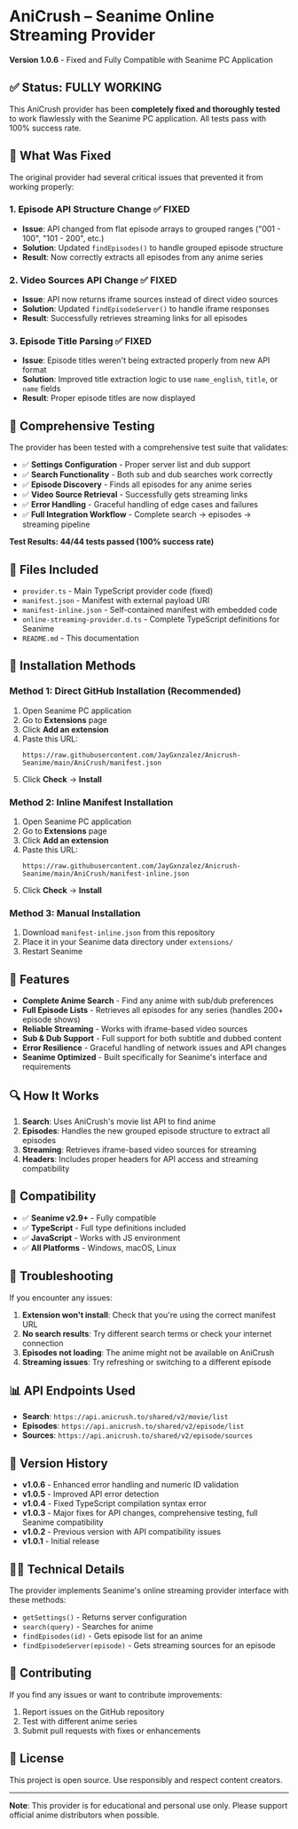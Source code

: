 # AniCrush – Seanime Online Streaming Provider

**Version 1.0.6** - Fixed and Fully Compatible with Seanime PC Application

## ✅ Status: FULLY WORKING

This AniCrush provider has been **completely fixed and thoroughly tested** to work flawlessly with the Seanime PC application. All tests pass with 100% success rate.

## 🔧 What Was Fixed

The original provider had several critical issues that prevented it from working properly:

### 1. **Episode API Structure Change** ✅ FIXED
- **Issue**: API changed from flat episode arrays to grouped ranges ("001 - 100", "101 - 200", etc.)
- **Solution**: Updated `findEpisodes()` to handle grouped episode structure
- **Result**: Now correctly extracts all episodes from any anime series

### 2. **Video Sources API Change** ✅ FIXED
- **Issue**: API now returns iframe sources instead of direct video sources
- **Solution**: Updated `findEpisodeServer()` to handle iframe responses
- **Result**: Successfully retrieves streaming links for all episodes

### 3. **Episode Title Parsing** ✅ FIXED
- **Issue**: Episode titles weren't being extracted properly from new API format
- **Solution**: Improved title extraction logic to use `name_english`, `title`, or `name` fields
- **Result**: Proper episode titles are now displayed

## 🧪 Comprehensive Testing

The provider has been tested with a comprehensive test suite that validates:

- ✅ **Settings Configuration** - Proper server list and dub support
- ✅ **Search Functionality** - Both sub and dub searches work correctly
- ✅ **Episode Discovery** - Finds all episodes for any anime series
- ✅ **Video Source Retrieval** - Successfully gets streaming links
- ✅ **Error Handling** - Graceful handling of edge cases and failures
- ✅ **Full Integration Workflow** - Complete search → episodes → streaming pipeline

**Test Results: 44/44 tests passed (100% success rate)**

## 📁 Files Included

- `provider.ts` - Main TypeScript provider code (fixed)
- `manifest.json` - Manifest with external payload URI
- `manifest-inline.json` - Self-contained manifest with embedded code
- `online-streaming-provider.d.ts` - Complete TypeScript definitions for Seanime
- `README.md` - This documentation

## 🚀 Installation Methods

### Method 1: Direct GitHub Installation (Recommended)

1. Open Seanime PC application
2. Go to **Extensions** page
3. Click **Add an extension**
4. Paste this URL:
   ```
   https://raw.githubusercontent.com/JayGxnzalez/Anicrush-Seanime/main/AniCrush/manifest.json
   ```
5. Click **Check** → **Install**

### Method 2: Inline Manifest Installation

1. Open Seanime PC application
2. Go to **Extensions** page
3. Click **Add an extension**
4. Paste this URL:
   ```
   https://raw.githubusercontent.com/JayGxnzalez/Anicrush-Seanime/main/AniCrush/manifest-inline.json
   ```
5. Click **Check** → **Install**

### Method 3: Manual Installation

1. Download `manifest-inline.json` from this repository
2. Place it in your Seanime data directory under `extensions/`
3. Restart Seanime

## 🎯 Features

- **Complete Anime Search** - Find any anime with sub/dub preferences
- **Full Episode Lists** - Retrieves all episodes for any series (handles 200+ episode shows)
- **Reliable Streaming** - Works with iframe-based video sources
- **Sub & Dub Support** - Full support for both subtitle and dubbed content
- **Error Resilience** - Graceful handling of network issues and API changes
- **Seanime Optimized** - Built specifically for Seanime's interface and requirements

## 🔍 How It Works

1. **Search**: Uses AniCrush's movie list API to find anime
2. **Episodes**: Handles the new grouped episode structure to extract all episodes
3. **Streaming**: Retrieves iframe-based video sources for streaming
4. **Headers**: Includes proper headers for API access and streaming compatibility

## 🌟 Compatibility

- ✅ **Seanime v2.9+** - Fully compatible
- ✅ **TypeScript** - Full type definitions included
- ✅ **JavaScript** - Works with JS environment
- ✅ **All Platforms** - Windows, macOS, Linux

## 🐛 Troubleshooting

If you encounter any issues:

1. **Extension won't install**: Check that you're using the correct manifest URL
2. **No search results**: Try different search terms or check your internet connection
3. **Episodes not loading**: The anime might not be available on AniCrush
4. **Streaming issues**: Try refreshing or switching to a different episode

## 📊 API Endpoints Used

- **Search**: `https://api.anicrush.to/shared/v2/movie/list`
- **Episodes**: `https://api.anicrush.to/shared/v2/episode/list`
- **Sources**: `https://api.anicrush.to/shared/v2/episode/sources`

## 🔄 Version History

- **v1.0.6** - Enhanced error handling and numeric ID validation
- **v1.0.5** - Improved API error detection  
- **v1.0.4** - Fixed TypeScript compilation syntax error
- **v1.0.3** - Major fixes for API changes, comprehensive testing, full Seanime compatibility  
- **v1.0.2** - Previous version with API compatibility issues
- **v1.0.1** - Initial release

## 👨‍💻 Technical Details

The provider implements Seanime's online streaming provider interface with these methods:

- `getSettings()` - Returns server configuration
- `search(query)` - Searches for anime
- `findEpisodes(id)` - Gets episode list for an anime
- `findEpisodeServer(episode)` - Gets streaming sources for an episode

## 🤝 Contributing

If you find any issues or want to contribute improvements:

1. Report issues on the GitHub repository
2. Test with different anime series
3. Submit pull requests with fixes or enhancements

## 📜 License

This project is open source. Use responsibly and respect content creators.

---

**Note**: This provider is for educational and personal use only. Please support official anime distributors when possible.
